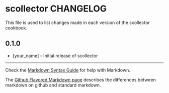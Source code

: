 scollector CHANGELOG
====================

This file is used to list changes made in each version of the scollector cookbook.

0.1.0
-----
- [your_name] - Initial release of scollector

- - -
Check the [Markdown Syntax Guide](http://daringfireball.net/projects/markdown/syntax) for help with Markdown.

The [Github Flavored Markdown page](http://github.github.com/github-flavored-markdown/) describes the differences between markdown on github and standard markdown.
